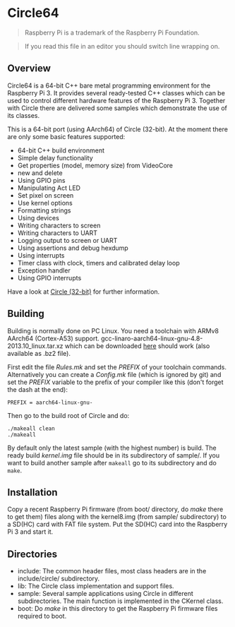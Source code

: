 Circle64
========

> Raspberry Pi is a trademark of the Raspberry Pi Foundation.

> If you read this file in an editor you should switch line wrapping on.

Overview
--------

Circle64 is a 64-bit C++ bare metal programming environment for the Raspberry Pi 3. It provides several ready-tested C++ classes which can be used to control different hardware features of the Raspberry Pi 3. Together with Circle there are delivered some samples which demonstrate the use of its classes.

This is a 64-bit port (using AArch64) of Circle (32-bit). At the moment there are only some basic features supported:

* 64-bit C++ build environment
* Simple delay functionality
* Get properties (model, memory size) from VideoCore
* new and delete
* Using GPIO pins
* Manipulating Act LED
* Set pixel on screen
* Use kernel options
* Formatting strings
* Using devices
* Writing characters to screen
* Writing characters to UART
* Logging output to screen or UART
* Using assertions and debug hexdump
* Using interrupts
* Timer class with clock, timers and calibrated delay loop
* Exception handler
* Using GPIO interrupts

Have a look at [Circle (32-bit)](https://github.com/rsta2/circle) for further information.

Building
--------

Building is normally done on PC Linux. You need a toolchain with ARMv8 AArch64 (Cortex-A53) support. gcc-linaro-aarch64-linux-gnu-4.8-2013.10_linux.tar.xz which can be downloaded [here](https://launchpad.net/linaro-toolchain-binaries/+milestone/2013.10/) should work (also available as .bz2 file).

First edit the file *Rules.mk* and set the *PREFIX* of your toolchain commands. Alternatively you can create a *Config.mk* file (which is ignored by git) and set the *PREFIX* variable to the prefix of your compiler like this (don't forget the dash at the end):

`PREFIX = aarch64-linux-gnu-`

Then go to the build root of Circle and do:

`./makeall clean`  
`./makeall`

By default only the latest sample (with the highest number) is build. The ready build *kernel.img* file should be in its subdirectory of sample/. If you want to build another sample after `makeall` go to its subdirectory and do `make`.

Installation
------------

Copy a recent Raspberry Pi firmware (from boot/ directory, do *make* there to get them) files along with the kernel8.img (from sample/ subdirectory) to a SD(HC) card with FAT file system. Put the SD(HC) card into the Raspberry Pi 3 and start it.

Directories
-----------

* include: The common header files, most class headers are in the include/circle/ subdirectory.
* lib: The Circle class implementation and support files.
* sample: Several sample applications using Circle in different subdirectories. The main function is implemented in the CKernel class.
* boot: Do *make* in this directory to get the Raspberry Pi firmware files required to boot.
